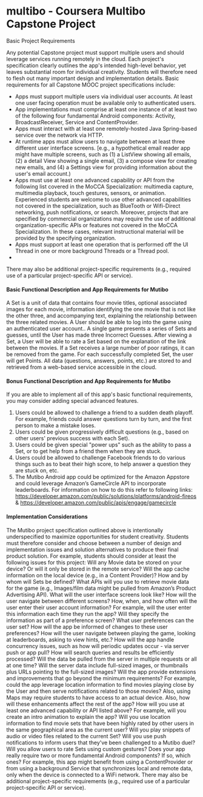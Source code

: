 multibo - Coursera Multibo Capstone Project
=======


Basic Project Requirements

Any potential Capstone project must support multiple users and should leverage services running remotely in the cloud. Each project's specification clearly outlines the app's intended high-level behavior, yet leaves substantial room for individual creativity. Students will therefore need to flesh out many important design and implementation details. Basic requirements for all Capstone MOOC project specifications include: 
* Apps must support multiple users via individual user accounts. At least one user facing operation must be available only to authenticated users. 
* App implementations must comprise at least one instance of at least two of the following four fundamental Android components:  Activity, BroadcastReceiver, Service and ContentProvider. 
* Apps must interact with at least one remotely-hosted Java Spring-based service over the network via HTTP. 
* At runtime apps must allow users to navigate between at least three different user interface screens. [e.g., a hypothetical email reader app might have multiple screens, such as (1) a ListView showing all emails, (2) a detail View showing a single email, (3) a compose view for creating new emails, and (4) a Settings view for providing information about the user's email account.)
* Apps must use at least one advanced capability or API from the following list covered in the MoCCA Specialization: multimedia capture, multimedia playback, touch gestures, sensors, or animation. Experienced students are welcome to use other advanced capabilities not covered in the specialization, such as BlueTooth or Wifi-Direct networking, push notifications, or search. Moreover, projects that are specified by commercial organizations may require the use of additional organization-specific APIs or features not covered in the MoCCA Specialization. In these cases, relevant instructional material will be provided by the specifying organization. 
* Apps must support at least one operation that is performed off the UI Thread in one or more background Threads or a Thread pool. 
* 
There may also be additional project-specific requirements (e.g., required use of a particular project-specific API or service). 

#### Basic Functional Description and App Requirements for Mutibo 
A Set is a unit of data that contains four movie titles, optional associated images for each movie, information identifying the one movie that is not like the other three, and accompanying text, explaining the relationship between the three related movies.
A User should be able to log into the game using an authenticated user account..
A single game presents a series of Sets and guesses, until the User has made three Incorrect Guesses.
After viewing a Set, a User will be able to rate a Set based on the explanation of the link between the movies. If a Set receives a large number of poor ratings, it can be removed from the game.
For each successfully completed Set, the user will get Points.
All data (questions, answers, points, etc.) are stored to and retrieved from a web-based service accessible in the cloud.

#### Bonus Functional Description and App Requirements for Mutibo 
If you are able to implement all of this app's basic functional requirements, you may consider adding special advanced features. 
1. Users could be allowed to challenge a friend to a sudden death playoff. For example, friends could answer questions turn by turn, and the first person to make a mistake loses.
2. Users could be given progressively difficult questions (e.g., based on other users' previous success with each Set).
3. Users could be given special "power ups" such as the ability to pass a Set, or to get help from a friend them when they are stuck.
4. Users could be allowed to challenge Facebook friends to do various things such as to beat their high score, to help answer a question they are stuck on, etc.
5. The Mutibo Android app could be optimized for the Amazon Appstore and could leverage Amazon’s GameCircle API to incorporate leaderboards. For information on how to do this refer to following links:  https://developer.amazon.com/public/solutions/platforms/android-fireos &  https://developer.amazon.com/public/apis/engage/gamecircle

#### Implementation Considerations  
The Mutibo project specification outlined above is intentionally underspecified to maximize opportunities for student creativity. Students must therefore consider and choose between a number of design and implementation issues and solution alternatives to produce their final product solution. For example, students should consider at least the following issues for this project: 
Will any Movie data be stored on your device? Or will it only be stored in the remote service? Will the app cache information on the local device (e.g., in a Content Provider)?
How and by whom will Sets be defined?
What APIs will you use to retrieve movie data for the game (e.g., Images/film data might be pulled from Amazon’s Product Advertising API). 
What will the user interface screens look like? How will the user navigate between different screens? 
How, when, and how often will the user enter their user account information? For example, will the user enter this information each time they run the app? Will they specify the information as part of a preference screen?
What user preferences can the user set? How will the app be informed of changes to these user preferences?
How will the user navigate between playing the game, looking at leaderboards, asking to view hints, etc.?
How will the app handle concurrency issues, such as how will periodic updates occur - via server push or app pull? How will search queries and results be efficiently processed? Will the data be pulled from the server in multiple requests or all at one time? Will the server data include full-sized images, or thumbnails plus URLs pointing to the full-sized images?
Will the app provide extensions and improvements that go beyond the minimum requirements? For example, could the app leverage location information to find movies playing close by the User and then serve notifications related to those movies? Also, using Maps may require students to have access to an actual device. Also, how will these enhancements affect the rest of the app?
How will you use at least one advanced capability or API listed above? For example, will you create an intro animation to explain the app? Will you use location information to find movie sets that have been highly rated by other users in the same geographical area as the current user? Will you play snippets of audio or video files related to the current Set? Will you use push notifications to inform users that they've been challenged to a Mutibo duel? Will you allow users to rate Sets using custom gestures?
Does your app really require two or more fundamental Android components? If so, which ones? For example, this app might benefit from using a ContentProvider or from using a background Service that synchronizes local and remote data, only when the device is connected to a WiFi network.
There may also be additional project-specific requirements (e.g., required use of a particular project-specific API or service). 
